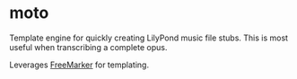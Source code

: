 # moto

Template engine for quickly creating LilyPond music file stubs.
This is most useful when transcribing a complete opus.

Leverages [FreeMarker](http://freemarker.org) for templating.
